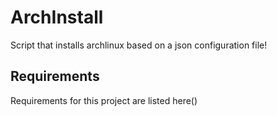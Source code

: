 # ArchInstall
Script that installs archlinux based on a json configuration file!

## Requirements
Requirements for this project are listed here()
